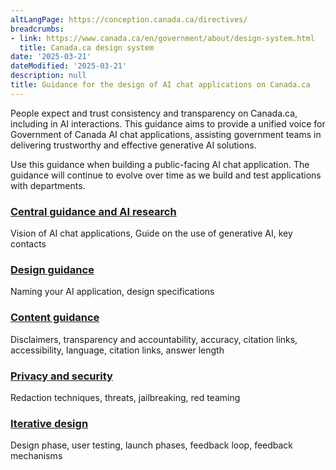 ```yaml
---
altLangPage: https://conception.canada.ca/directives/
breadcrumbs:
- link: https://www.canada.ca/en/government/about/design-system.html
  title: Canada.ca design system
date: '2025-03-21'
dateModified: '2025-03-21'
description: null
title: Guidance for the design of AI chat applications on Canada.ca
---
```


<p>People expect and trust consistency and transparency on Canada.ca, including in AI interactions. This guidance aims to provide a unified voice for Government of Canada AI chat applications, assisting government teams in delivering trustworthy and effective generative AI solutions.</p>

<p>Use this guidance when building a public-facing AI chat application. The guidance will continue to evolve over time as we build and test applications with departments.</p>

<section class="gc-srvinfo">
	<div class="wb-eqht row">
		<div class="col-md-4">
			<h3><a href="{{ site.url }}/guidance/central-guidance-and-ai-research.html">Central guidance and AI research</a></h3>
			<p>Vision of AI chat applications, Guide on the use of generative AI, key contacts</p>
		</div>
		<div class="col-md-4">
			<h3><a href="{{ site.url }}/guidance/design-guidance.html">Design guidance</a></h3>
			<p>Naming your AI application, design specifications</p>
		</div>
		<div class="col-md-4">
			<h3><a href="{{ site.url }}/guidance/content-guidance.html">Content guidance</a></h3>
			<p>Disclaimers, transparency and accountability, accuracy, citation links, accessibility, language, citation links, answer length</p>
		</div>
		<div class="col-md-4">
			<h3><a href="{{ site.url }}/guidance/privacy-and-security.html">Privacy and security</a></h3>
			<p>Redaction techniques, threats, jailbreaking, red teaming</p>
		</div>
    <div class="col-md-4">
			<h3><a href="{{ site.url }}/guidance/iterative-design.html">Iterative design</a></h3>
			<p>Design phase, user testing, launch phases, feedback loop, feedback mechanisms</p>
		</div>
	</div>
</section>
